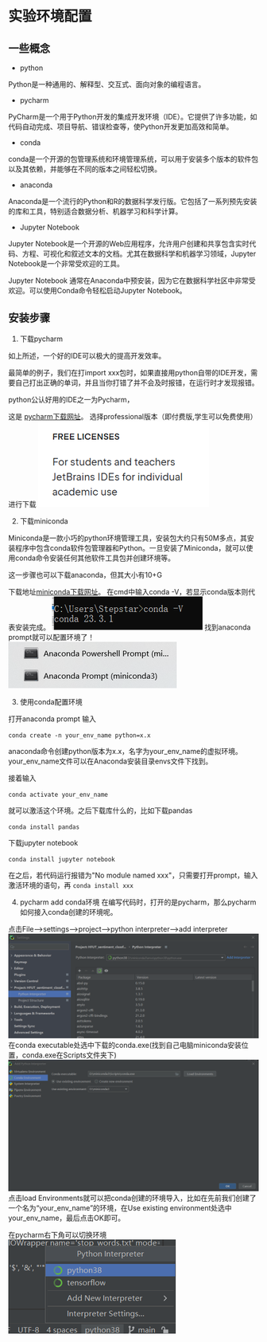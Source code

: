 # 实验环境配置
## 一些概念
- python

Python是一种通用的、解释型、交互式、面向对象的编程语言。
- pycharm

PyCharm是一个用于Python开发的集成开发环境（IDE）。它提供了许多功能，如代码自动完成、项目导航、错误检查等，使Python开发更加高效和简单。
- conda

conda是一个开源的包管理系统和环境管理系统，可以用于安装多个版本的软件包以及其依赖，并能够在不同的版本之间轻松切换。
- anaconda

Anaconda是一个流行的Python和R的数据科学发行版。它包括了一系列预先安装的库和工具，特别适合数据分析、机器学习和科学计算。
- Jupyter Notebook

Jupyter Notebook是一个开源的Web应用程序，允许用户创建和共享包含实时代码、方程、可视化和叙述文本的文档。尤其在数据科学和机器学习领域，Jupyter Notebook是一个非常受欢迎的工具。

Jupyter Notebook 通常在Anaconda中预安装，因为它在数据科学社区中非常受欢迎。可以使用Conda命令轻松启动Jupyter Notebook。

## 安装步骤

1. 下载pycharm

如上所述，一个好的IDE可以极大的提高开发效率。

最简单的例子，我们在打import xxx包时，如果直接用python自带的IDE开发，需要自己打出正确的单词，并且当你打错了并不会及时报错，在运行时才发现报错。

python公认好用的IDE之一为Pycharm，

这是 [pycharm下载网址](https://www.jetbrains.com/pycharm/download/)。
选择professional版本（即付费版,学生可以免费使用）进行下载
![img.png](img.png)

2. 下载miniconda

Miniconda是一款小巧的python环境管理工具，安装包大约只有50M多点，其安装程序中包含conda软件包管理器和Python。一旦安装了Miniconda，就可以使用conda命令安装任何其他软件工具包并创建环境等。

这一步骤也可以下载anaconda，但其大小有10+G

下载地址[miniconda下载网址](https://docs.conda.io/en/latest/miniconda.html)。
在cmd中输入conda -V，若显示conda版本则代表安装完成。
![img_2.png](img_2.png)
找到anaconda prompt就可以配置环境了！
![img_1.png](img_1.png)

3. 使用conda配置环境

打开anaconda prompt
输入

``
conda create -n your_env_name python=x.x
``

anaconda命令创建python版本为x.x，名字为your_env_name的虚拟环境。your_env_name文件可以在Anaconda安装目录envs文件下找到。

接着输入

``
conda activate your_env_name
``

就可以激活这个环境。之后下载库什么的，比如下载pandas

``
conda install pandas
``

下载jupyter notebook

``
conda install jupyter notebook
``

在之后，若代码运行报错为"No module named xxx"，只需要打开prompt，输入激活环境的语句，再
``
conda install xxx
``

4. pycharm add conda环境
在编写代码时，打开的是pycharm，那么pycharm如何接入conda创建的环境呢。

点击File-->settings-->project-->python interpreter-->add interpreter
![img_3.png](img_3.png)
在conda executable处选中下载的conda.exe(找到自己电脑miniconda安装位置，conda.exe在Scripts文件夹下)
![img_4.png](img_4.png)
点击load Environments就可以把conda创建的环境导入，比如在先前我们创建了一个名为“your_env_name”的环境，在Use existing environment处选中your_env_name，最后点击OK即可。

在pycharm右下角可以切换环境
![img_5.png](img_5.png)

